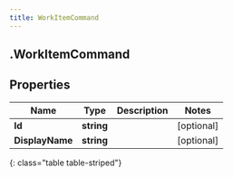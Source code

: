 ```yaml
---
title: WorkItemCommand
---
```

## .WorkItemCommand

## Properties

|Name | Type | Description | Notes|
|------------ | ------------- | ------------- | -------------|
| **Id** | **string** |  | [optional] |
| **DisplayName** | **string** |  | [optional] |
{: class="table table-striped"}



